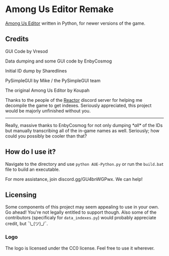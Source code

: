 
# Among Us Editor Remake

[Among Us Editor](https://github.com/Koupah/Among-Us-Editor) written in Python, for newer versions of the game.

## Credits

GUI Code by Vresod

Data dumping and some GUI code by EnbyCosmog

Initial ID dump by Sharedlines 

PySimpleGUI by Mike / the PySimpleGUI team

The original Among Us Editor by Koupah

Thanks to the people of the [Reactor](https://reactor.gg) discord server for helping me decompile the game to get indexes. Seriously appreciated, this project would be majorly unfinished without you.
<hr>
Really, massive thanks to EnbyCosmog for not only dumping <i>*all*</i> of the IDs but manually transcribing all of the in-game names as well. Seriously; how could you possibly be cooler than that?

## How do I use it?

Navigate to the directory and use `python AUE-Python.py` or run the `build.bat` file to build an executable.

For more assistance, join discord.gg/GU4bnWGPwx. We can help!

## Licensing

Some components of this project may seem appealing to use in your own. Go ahead! You're not legally entitled to support though. Also some of the contributors (specificaly for `data_indexes.py`) would probably appreciate credit, but ¯\\\_(ツ)\_\/¯.

### Logo

The logo is licensed under the CC0 license. Feel free to use it wherever.
